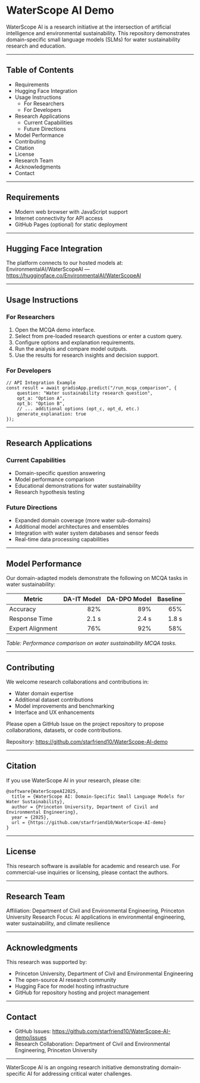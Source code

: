 # WaterScope AI Demo

WaterScope AI is a research initiative at the intersection of artificial intelligence and environmental sustainability.
This repository demonstrates domain-specific small language models (SLMs) for water sustainability research and education.

---

## Table of Contents
- Requirements
- Hugging Face Integration
- Usage Instructions
  - For Researchers
  - For Developers
- Research Applications
  - Current Capabilities
  - Future Directions
- Model Performance
- Contributing
- Citation
- License
- Research Team
- Acknowledgments
- Contact

---

## Requirements
- Modern web browser with JavaScript support
- Internet connectivity for API access
- GitHub Pages (optional) for static deployment

---

## Hugging Face Integration
The platform connects to our hosted models at:
EnvironmentalAI/WaterScopeAI — https://huggingface.co/EnvironmentalAI/WaterScopeAI

---

## Usage Instructions

### For Researchers
1. Open the MCQA demo interface.
2. Select from pre-loaded research questions or enter a custom query.
3. Configure options and explanation requirements.
4. Run the analysis and compare model outputs.
5. Use the results for research insights and decision support.

### For Developers
    // API Integration Example
    const result = await gradioApp.predict("/run_mcqa_comparison", {
        question: "Water sustainability research question",
        opt_a: "Option A",
        opt_b: "Option B",
        // ... additional options (opt_c, opt_d, etc.)
        generate_explanation: true
    });

---

## Research Applications

### Current Capabilities
- Domain-specific question answering
- Model performance comparison
- Educational demonstrations for water sustainability
- Research hypothesis testing

### Future Directions
- Expanded domain coverage (more water sub-domains)
- Additional model architectures and ensembles
- Integration with water system databases and sensor feeds
- Real-time data processing capabilities

---

## Model Performance
Our domain-adapted models demonstrate the following on MCQA tasks in water sustainability:

| Metric           | DA-IT Model | DA-DPO Model | Baseline |
|------------------|------------:|-------------:|---------:|
| Accuracy         | 82%         | 89%          | 65%      |
| Response Time    | 2.1 s       | 2.4 s        | 1.8 s    |
| Expert Alignment | 76%         | 92%          | 58%      |

*Table: Performance comparison on water sustainability MCQA tasks.*

---

## Contributing
We welcome research collaborations and contributions in:
- Water domain expertise
- Additional dataset contributions
- Model improvements and benchmarking
- Interface and UX enhancements

Please open a GitHub Issue on the project repository to propose collaborations, datasets, or code contributions.

Repository: https://github.com/starfriend10/WaterScope-AI-demo

---

## Citation
If you use WaterScope AI in your research, please cite:

    @software{WaterScopeAI2025,
      title = {WaterScope AI: Domain-Specific Small Language Models for Water Sustainability},
      author = {Princeton University, Department of Civil and Environmental Engineering},
      year = {2025},
      url = {https://github.com/starfriend10/WaterScope-AI-demo}
    }

---

## License
This research software is available for academic and research use.
For commercial-use inquiries or licensing, please contact the authors.

---

## Research Team
Affiliation: Department of Civil and Environmental Engineering, Princeton University
Research Focus: AI applications in environmental engineering, water sustainability, and climate resilience

---

## Acknowledgments
This research was supported by:
- Princeton University, Department of Civil and Environmental Engineering
- The open-source AI research community
- Hugging Face for model hosting infrastructure
- GitHub for repository hosting and project management

---

## Contact
- GitHub Issues: https://github.com/starfriend10/WaterScope-AI-demo/issues
- Research Collaboration: Department of Civil and Environmental Engineering, Princeton University

---

WaterScope AI is an ongoing research initiative demonstrating domain-specific AI for addressing critical water challenges.
